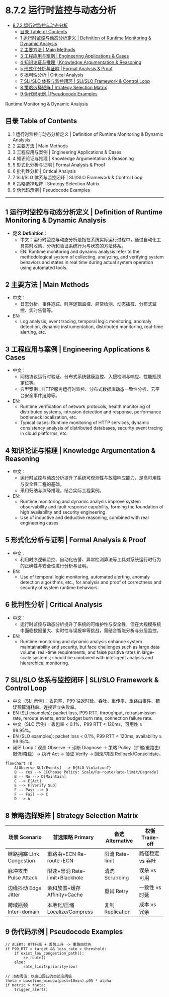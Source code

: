 # 8.7.2 运行时监控与动态分析


<!-- TOC START -->

- [8.7.2 运行时监控与动态分析](#872-运行时监控与动态分析)
  - [目录 Table of Contents](#目录-table-of-contents)
  - [1 运行时监控与动态分析定义 | Definition of Runtime Monitoring & Dynamic Analysis](#1-运行时监控与动态分析定义-definition-of-runtime-monitoring-dynamic-analysis)
  - [2 主要方法 | Main Methods](#2-主要方法-main-methods)
  - [3 工程应用与案例 | Engineering Applications & Cases](#3-工程应用与案例-engineering-applications-cases)
  - [4 知识论证与推理 | Knowledge Argumentation & Reasoning](#4-知识论证与推理-knowledge-argumentation-reasoning)
  - [5 形式化分析与证明 | Formal Analysis & Proof](#5-形式化分析与证明-formal-analysis-proof)
  - [6 批判性分析 | Critical Analysis](#6-批判性分析-critical-analysis)
  - [7 SLI/SLO 体系与监控闭环 | SLI/SLO Framework & Control Loop](#7-slislo-体系与监控闭环-slislo-framework-control-loop)
  - [8 策略选择矩阵 | Strategy Selection Matrix](#8-策略选择矩阵-strategy-selection-matrix)
  - [9 伪代码示例 | Pseudocode Examples](#9-伪代码示例-pseudocode-examples)

<!-- TOC END -->

Runtime Monitoring & Dynamic Analysis

## 目录 Table of Contents

1. 1 运行时监控与动态分析定义 | Definition of Runtime Monitoring & Dynamic Analysis
2. 2 主要方法 | Main Methods
3. 3 工程应用与案例 | Engineering Applications & Cases
4. 4 知识论证与推理 | Knowledge Argumentation & Reasoning
5. 5 形式化分析与证明 | Formal Analysis & Proof
6. 6 批判性分析 | Critical Analysis
7. 7 SLI/SLO 体系与监控闭环 | SLI/SLO Framework & Control Loop
8. 8 策略选择矩阵 | Strategy Selection Matrix
9. 9 伪代码示例 | Pseudocode Examples

---

## 1 运行时监控与动态分析定义 | Definition of Runtime Monitoring & Dynamic Analysis

- **定义 Definition**：
  - 中文：运行时监控与动态分析是指在系统实际运行过程中，通过自动化工具实时收集、分析和验证系统行为与状态的方法体系。
  - EN: Runtime monitoring and dynamic analysis refer to the methodological system of collecting, analyzing, and verifying system behaviors and states in real time during actual system operation using automated tools.

## 2 主要方法 | Main Methods

- 中文：
  - 日志分析、事件追踪、时序逻辑监控、异常检测、动态插桩、分布式监控、实时告警等。
- EN:
  - Log analysis, event tracing, temporal logic monitoring, anomaly detection, dynamic instrumentation, distributed monitoring, real-time alerting, etc.

## 3 工程应用与案例 | Engineering Applications & Cases

- 中文：
  - 网络协议运行时验证、分布式系统健康监控、入侵检测与响应、性能瓶颈定位等。
  - 典型案例：HTTP服务运行时监控、分布式数据库动态一致性分析、云平台安全事件追踪等。
- EN:
  - Runtime verification of network protocols, health monitoring of distributed systems, intrusion detection and response, performance bottleneck localization, etc.
  - Typical cases: Runtime monitoring of HTTP services, dynamic consistency analysis of distributed databases, security event tracing in cloud platforms, etc.

## 4 知识论证与推理 | Knowledge Argumentation & Reasoning

- 中文：
  - 运行时监控与动态分析提升了系统可观测性与故障响应能力，是高可用性与安全性工程的基础。
  - 采用归纳与演绎推理，结合实际工程案例。
- EN:
  - Runtime monitoring and dynamic analysis improve system observability and fault response capability, forming the foundation of high availability and security engineering.
  - Use of inductive and deductive reasoning, combined with real engineering cases.

## 5 形式化分析与证明 | Formal Analysis & Proof

- 中文：
  - 利用时序逻辑监控、自动化告警、异常检测算法等工具对系统运行时行为的正确性与安全性进行分析与证明。
- EN:
  - Use of temporal logic monitoring, automated alerting, anomaly detection algorithms, etc., for analysis and proof of correctness and security of system runtime behaviors.

## 6 批判性分析 | Critical Analysis

- 中文：
  - 运行时监控与动态分析提升了系统的可维护性与安全性，但在大规模系统中面临数据量大、实时性与误报率等挑战，需结合智能分析与分层监控。
- EN:
  - Runtime monitoring and dynamic analysis enhance system maintainability and security, but face challenges such as large data volume, real-time requirements, and false positive rates in large-scale systems; should be combined with intelligent analysis and hierarchical monitoring.

## 7 SLI/SLO 体系与监控闭环 | SLI/SLO Framework & Control Loop

- 中文（SLI 示例）：丢包率、P99 往返时延、吞吐、重传率、重路由事件、错误预算消耗率、连接建立失败率。
- EN (SLI examples): packet loss, P99 RTT, throughput, retransmission rate, reroute events, error budget burn rate, connection failure rate.
- 中文（SLO 示例）：丢包率 < 0.1%，P99 RTT < 120ms，可用性 ≥ 99.95%。
- EN (SLO examples): packet loss < 0.1%, P99 RTT < 120ms, availability ≥ 99.95%.
- 闭环 Loop：观测 Observe → 诊断 Diagnose → 策略 Policy（扩缩/重路由/限流/降级）→ 执行 Act → 验证 Verify → 回滚/巩固 Rollback/Consolidate。

```mermaid
flowchart TD
    A[Observe SLI/Events] --> B{SLO Violation?}
    B -- Yes --> C[Choose Policy: Scale/Re-route/Rate-limit/Degrade]
    B -- No --> D[Maintain]
    C --> E[Act]
    E --> F[Verify SLO]
    F -- Pass --> D
    F -- Fail --> C
    D --> A
```

## 8 策略选择矩阵 | Strategy Selection Matrix

| 场景 Scenario | 首选策略 Primary | 备选 Alternative | 权衡 Trade-off |
|---|---|---|---|
| 链路拥塞 Link Congestion | 重路由+ECN Re-route+ECN | 限流 Rate-limit | 路径稳定 vs 吞吐 |
| 脉冲攻击 Pulse Attack | 限速+黑洞 Rate-limit+Blackhole | 清洗 Scrubbing | 误杀 vs 可用 |
| 边缘抖动 Edge Jitter | 亲和放置+缓存 Affinity+Cache | 重试 Retry | 一致性 vs 时延 |
| 跨域瓶颈 Inter-domain | 本地化/压缩 Localize/Compress | 复制 Replication | 成本 vs 冗余 |

## 9 伪代码示例 | Pseudocode Examples

```pseudo
// ALERT: RTT升高 + 丢包上升 -> 重路由优先
if P99_RTT > target && loss_rate > threshold:
    if exist_low_congestion_path():
        re_route()
    else:
        rate_limit(priority=low)

// 动态阈值：以窗口回归的自适应阈值
theta = baseline_window(past=10min).p95 * alpha
if metric > theta:
    trigger_alert()
```
